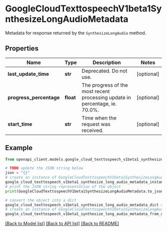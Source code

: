 # GoogleCloudTexttospeechV1beta1SynthesizeLongAudioMetadata

Metadata for response returned by the `SynthesizeLongAudio` method.

## Properties

Name | Type | Description | Notes
------------ | ------------- | ------------- | -------------
**last_update_time** | **str** | Deprecated. Do not use. | [optional] 
**progress_percentage** | **float** | The progress of the most recent processing update in percentage, ie. 70.0%. | [optional] 
**start_time** | **str** | Time when the request was received. | [optional] 

## Example

```python
from openapi_client.models.google_cloud_texttospeech_v1beta1_synthesize_long_audio_metadata import GoogleCloudTexttospeechV1beta1SynthesizeLongAudioMetadata

# TODO update the JSON string below
json = "{}"
# create an instance of GoogleCloudTexttospeechV1beta1SynthesizeLongAudioMetadata from a JSON string
google_cloud_texttospeech_v1beta1_synthesize_long_audio_metadata_instance = GoogleCloudTexttospeechV1beta1SynthesizeLongAudioMetadata.from_json(json)
# print the JSON string representation of the object
print(GoogleCloudTexttospeechV1beta1SynthesizeLongAudioMetadata.to_json())

# convert the object into a dict
google_cloud_texttospeech_v1beta1_synthesize_long_audio_metadata_dict = google_cloud_texttospeech_v1beta1_synthesize_long_audio_metadata_instance.to_dict()
# create an instance of GoogleCloudTexttospeechV1beta1SynthesizeLongAudioMetadata from a dict
google_cloud_texttospeech_v1beta1_synthesize_long_audio_metadata_from_dict = GoogleCloudTexttospeechV1beta1SynthesizeLongAudioMetadata.from_dict(google_cloud_texttospeech_v1beta1_synthesize_long_audio_metadata_dict)
```
[[Back to Model list]](../README.md#documentation-for-models) [[Back to API list]](../README.md#documentation-for-api-endpoints) [[Back to README]](../README.md)


